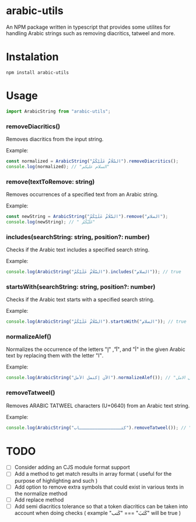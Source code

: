# arabic-utils

An NPM package written in typescript that provides some utilites for handling Arabic strings such as removing diacritics, tatweel and more.

# Instalation

`npm install arabic-utils`

# Usage

```javascript
import ArabicString from "arabic-utils";
```

### removeDiacritics()

Removes diacritics from the input string.

Example:

```javascript
const normalized = ArabicString("السَّلَامُ عَلَيْكُمُ").removeDiacritics();
console.log(normalized); // "السلام عليكم"
```

### remove(textToRemove: string)

Removes occurrences of a specified text from an Arabic string.

Example:

```javascript
const newString = ArabicString("السَّلَامُ عَلَيْكُمُ").remove("السلام");
console.log(newString); // " عَلَيْكُمُ"
```

### includes(searchString: string, position?: number)

Checks if the Arabic text includes a specified search string.

Example:

```javascript
console.log(ArabicString("السَّلَامُ عَلَيْكُمُ").includes("السلام")); // true
```

### startsWith(searchString: string, position?: number)

Checks if the Arabic text starts with a specified search string.

Example:

```javascript
console.log(ArabicString("السَّلَامُ عَلَيْكُمُ").startsWith("السلام")); // true
```

### normalizeAlef()

Normalizes the occurrence of the letters "آ", "إ", and "أ" in the given Arabic text by replacing them with the letter "ا".

Example:

```javascript
console.log(ArabicString("الآن إكتمل الأمل").normalizeAlef()); // "الان اكتمل الامل"
```

### removeTatweel()

Removes ARABIC TATWEEL characters (U+0640) from an Arabic text string.

Example:

```javascript
console.log(ArabicString("كتــــــــــــــــاب").removeTatweel()); // "كتاب"
```

# TODO

- [ ] Consider adding an CJS module format support
- [ ] Add a method to get match results in array format ( useful for the purpose of highlighting and such )
- [ ] Add option to remove extra symbols that could exist in various texts in the normalize method
- [ ] Add replace method
- [ ] Add semi diacritics tolerance so that a token diacritics can be taken into account when doing checks ( example "كَتَبَ" === "كَتب" will be true )
